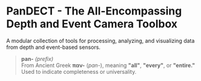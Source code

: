 # PanDECT - The All-Encompassing Depth and Event Camera Toolbox
A modular collection of tools for processing, analyzing, and visualizing data from depth and event-based sensors.

> **pan-** *(prefix)*  
> From Ancient Greek **παν-** (*pan-*), meaning **"all"**, **"every"**, or **"entire."**  
> Used to indicate completeness or universality.
